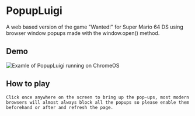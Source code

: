 
# PopupLuigi

A web based version of the game "Wanted!" for Super Mario 64 DS using browser window popups made with the window.open() method.


## Demo
![Examle of PopupLuigi running on ChromeOS](https://nikowoo.github.io/PopupLuigi/preview.gif)



## How to play

```Click once anywhere on the screen to bring up the pop-ups, most modern browsers will almost always block all the popups so please enable them beforehand or after and refresh the page.```

